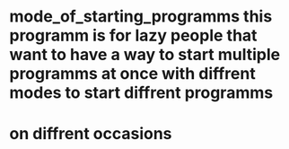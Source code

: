 # mode_of_starting_programms this programm is for lazy people that want to have a way to start multiple programms at once with diffrent modes to start diffrent programms
# on diffrent occasions
